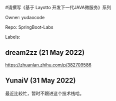 #请撰写《基于 Layotto 开发下一代JAVA微服务》系列

Owner: yudaocode

Repo: SpringBoot-Labs

Labels: 

## dream2zz (21 May 2022)

https://zhuanlan.zhihu.com/p/382709586

## YunaiV (31 May 2022)

最近比较忙，暂时不跟进这个技术栈哈。

